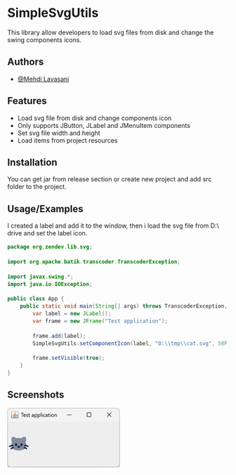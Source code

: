 # SimpleSvgUtils

This library allow developers to load svg files from disk and change the swing components icons.

## Authors

- [@Mehdi Lavasani](https://github.com/zendevMehdi)


## Features

- Load svg file from disk and change components icon
- Only supports JButton, JLabel and JMenuItem components
- Set svg file width and height
- Load items from project resources

## Installation

You can get jar from release section or create new project and add src folder to the project.


## Usage/Examples

I created a label and add it to the window, then i load the svg file from D:\ drive and set the label icon.

```java
package org.zendev.lib.svg;

import org.apache.batik.transcoder.TranscoderException;

import javax.swing.*;
import java.io.IOException;

public class App {
    public static void main(String[] args) throws TranscoderException, IOException {
        var label = new JLabel();
        var frame = new JFrame("Test application");

        frame.add(label);
        SimpleSvgUtils.setComponentIcon(label, "D:\\tmp\\cat.svg", 50F, 50F);

        frame.setVisible(true);
    }
}
```

## Screenshots

![screenshots/cat.png](https://github.com/zendevMehdi/SimpleSvgUtils/blob/afbf88f4d5e9667c03b42c3cea0aae3a462fe292/screenshots/cat.png)
